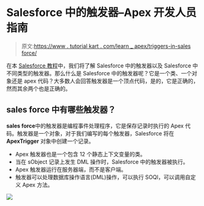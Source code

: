 # Salesforce 中的触发器–Apex 开发人员指南

> 原文:[https://www . tutorial kart . com/learn _ apex/triggers-in-sales force/](https://www.tutorialkart.com/learn_apex/triggers-in-salesforce/)

在本 [Salesforce 教程](https://www.tutorialkart.com/salesforce-tutorials/salesforce-developer-tutorials/)中，我们将了解 Salesforce 中的触发器以及 Salesforce 中不同类型的触发器。那么什么是 Salesforce 中的触发器呢？它是一个类、一个对象还是 apex 代码？大多数人会回答触发器是一个顶点代码，是的，它是正确的，然而其余两个也是正确的。

## sales force 中有哪些触发器？

**sales force**中的触发器是编程事件处理程序，它是保存记录时执行的 Apex 代码。触发器是一个对象，对于我们编写的每个触发器，Salesforce 将在 **ApexTrigger** 对象中创建一个记录。

*   Apex 触发器也是一个包含 12 个静态上下文变量的类。
*   当在 sObject 记录上发生 DML 操作时，Salesforce 中的触发器被执行。
*   Apex 触发器运行在服务器端，而不是客户端。
*   触发器可以处理数据库操作语言(DML)操作，可以执行 SOQl，可以调用自定义 Apex 方法。

[![](../Images/925da31b32d6bc3827932f6c8afb11bb.png)](https://www.tutorialkart.com/)